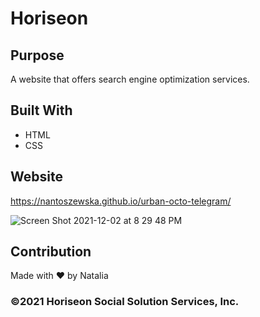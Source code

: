 # Horiseon

## Purpose
A website that offers search engine optimization services. 

## Built With
* HTML
* CSS

## Website
https://nantoszewska.github.io/urban-octo-telegram/

![Screen Shot 2021-12-02 at 8 29 48 PM](https://user-images.githubusercontent.com/94205621/144530953-568f89e7-9efe-4234-a0a9-3d6502bc96b7.png)





## Contribution
Made with ❤️ by Natalia

### ©️2021 Horiseon Social Solution Services, Inc.
